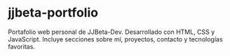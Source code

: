 # jjbeta-portfolio
Portafolio web personal de JJBeta-Dev. Desarrollado con HTML, CSS y JavaScript. Incluye secciones sobre mí, proyectos, contacto y tecnologías favoritas.

